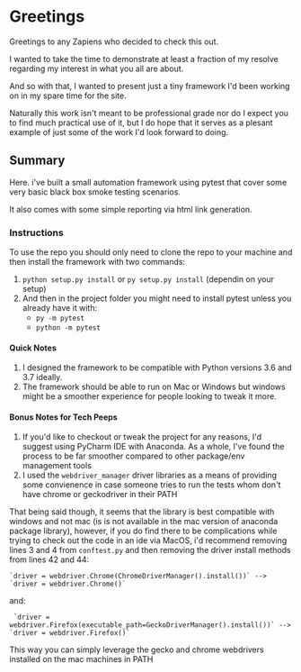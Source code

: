 # Greetings

Greetings to any Zapiens who decided to check this out.

I wanted to take the time to demonstrate at least a fraction of my resolve regarding my interest in what you all are about.

And so with that, I wanted to present just a tiny framework I'd been working on in my spare time for the site.

Naturally this work isn't meant to be professional grade nor do I expect you to find much practical use of it, but I do hope that it serves as a plesant example of just some of the work I'd look forward to doing.

## Summary

Here. i've built a small automation framework using pytest that cover some very basic black box smoke testing scenarios.

It also comes with some simple reporting via html link generation.
### Instructions

To use the repo you should only need to clone the repo to your machine and then install the framework with two commands:

1. `python setup.py install` or `py setup.py install` (dependin on your setup)
2.  And then in the project folder you might need to install pytest unless you already have it with: 
    - `py -m pytest`
    - `python -m pytest`

#### Quick Notes
   
1. I designed the framework to be compatible with Python versions 3.6 and 3.7 ideally.
2. The framework should be able to run on Mac or Windows but windows might be a smoother experience for people looking to tweak it more.

#### Bonus Notes for Tech Peeps

1. If you'd like to checkout or tweak the project for any reasons, I'd suggest using PyCharm IDE with Anaconda. As a whole, I've found the process to be far smoother compared to other package/env management tools
2. I used the `webdriver_manager` driver libraries as a means of providing some convienence in case someone tries to run the tests whom don't have chrome or geckodriver in their PATH
 
 That being said though, it seems that the library is best compatible with windows and not mac (is is not available in the mac version of anaconda package library), however, if you do find there to be complications while trying to check out the code in an ide via MacOS, i'd recommend removing lines 3 and 4 from `conftest.py` and then removing the driver install methods from lines 42 and 44:
 
 
    `driver = webdriver.Chrome(ChromeDriverManager().install())` --> `driver = webdriver.Chrome()`

  and:
  
     `driver = webdriver.Firefox(executable_path=GeckoDriverManager().install())` --> `driver = webdriver.Firefox()`
     
  This way you can simply leverage the gecko and chrome webdrivers installed on the mac machines in PATH